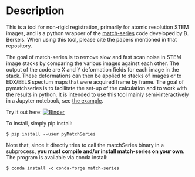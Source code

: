 # Description
This is a tool for non-rigid registration, primarily for atomic resolution STEM images, and is a python wrapper of the [match-series](https://github.com/berkels/match-series) code developed by B. Berkels. When using this tool, please cite the papers mentioned in that repository. 

The goal of match-series is to remove slow and fast scan noise in STEM image stacks by comparing the various images against each other. The output of the code are X and Y deformation fields for each image in the stack. These deformations can then be applied to stacks of images or to EDX/EELS spectum maps that were acquired frame by frame. The goal of pymatchseries is to facilitate the set-up of the calculation and to work with the results in python. It is intended to use this tool mainly semi-interactively in a Jupyter notebook, see [the example](https://github.com/din14970/pyMatchSeries/blob/master/examples/example.ipynb).

Try it out here:
[![Binder](https://mybinder.org/badge_logo.svg)](https://mybinder.org/v2/gh/din14970/pyMatchSeries/master)

To install, simply pip install:
```
$ pip install --user pyMatchSeries
```

Note that, since it directly tries to call the matchSeries binary in a subprocess, **you must compile and/or install match-series on your own**. The program is available via conda install:

```
$ conda install -c conda-forge match-series
```
